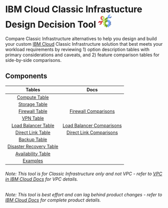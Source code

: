 # IBM Cloud Classic Infrastucture Design Decision Tool ![Tool Icon](/images/tool_icon.png)

Compare Classic Infrastructure alternatives to help you design and build your custom [IBM Cloud](https://www.ibm.com/cloud/) Classic Infrastructure solution that best meets your workload requirements by reviewing 1) option description tables with primary considerations and caveats, and 2) feature comparison tables for side-by-side comparisons.

## Components

| Tables | Docs |
| :---: | :--: |
| [Compute Table](/components/compute.md) || 
| [Storage Table](/components/storage.md) || 
| [Firewall Table](/components/firewall.md) | [Firewall Comparisons](https://cloud.ibm.com/docs/infrastructure/fortigate-10g?topic=fortigate-10g-exploring-firewalls) | 
| [VPN Table](/components/vpn.md) || 
| [Load Balancer Table](/components/load_balancer.md) | [Load Balancer Comparisons](https://cloud.ibm.com/docs/infrastructure/loadbalancer-service?topic=loadbalancer-service-explore) |
| [Direct Link Table](/components/direct_link.md) | [Direct Link Comparisons](https://cloud.ibm.com/docs/infrastructure/direct-link?topic=direct-link-about-ibm-cloud-direct-link) | 
| [Backup Table](/components/backup.md) || 
| [Disaster Recovery Table](/components/disaster_recovery.md) || 
| [Availability Table](/components/availability.md) || 
| [Examples](/components/examples.md) ||
<!--
| [Edge Services](/components/edge.md) || 
| [Message Queues](/components/message_queues.md) || 
| [BYOIP](byoip.md) ||
| [CDN](cdn.md) || 
-->

###### Note: This tool is for Classic Infrastructure only and not VPC - refer to [VPC in IBM Cloud Docs](https://cloud.ibm.com/docs/vpc-on-classic?topic=vpc-on-classic-getting-started) for VPC details.
###### Note: This tool is best effort and can lag behind product changes - refer to [IBM Cloud Docs](https://cloud.ibm.com/docs/) for complete product details.
